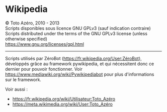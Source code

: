 Wikipedia
=========
&copy; Toto Azéro, 2010 - 2013<br />
Scripts disponibles sous licence GNU GPLv3 (sauf indication contraire)<br />
Scripts distributed under the terms of the GNU GPLv3 license (unless otherwise specified)	<br />
	https://www.gnu.org/licenses/gpl.html
	
---------
Scripts utilisés par ZéroBot (https://fr.wikipedia.org/User:ZéroBot), développés grâce au framework pywikipedia, et qui nécessitent donc ce dernier pour pouvoir fonctionner.
Voir https://www.mediawiki.org/wiki/Pywikipediabot pour plus d'informations sur le framework.


Voir aussi :
* https://fr.wikipedia.org/wiki/Utilisateur:Toto_Azéro
* https://meta.wikimedia.org/wiki/User:Toto_Azéro
